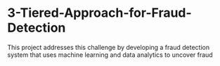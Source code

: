 # 3-Tiered-Approach-for-Fraud-Detection
This project addresses this challenge by developing a fraud detection system that uses machine learning and data analytics to uncover fraud
